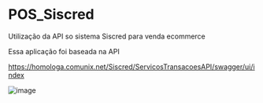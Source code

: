 # POS_Siscred
Utilização da API so sistema Siscred para venda ecommerce

Essa aplicação foi baseada na API

https://homologa.comunix.net/Siscred/ServicosTransacoesAPI/swagger/ui/index

![image](https://github.com/user-attachments/assets/95c89a18-e89f-4ce5-aa69-74fd98f7d101)

